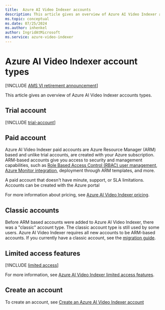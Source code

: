 ```yaml
---
title:  Azure AI Video Indexer accounts  
description: This article gives an overview of Azure AI Video Indexer accounts.
ms.topic: conceptual
ms.date: 07/25/2024
ms.author: inhenkel
author: IngridAtMicrosoft
ms.service: azure-video-indexer
---
```


# Azure AI Video Indexer account types

[!INCLUDE [AMS VI retirement announcement](./includes/important-ams-retirement-abbreviated.md)]

This article gives an overview of Azure AI Video Indexer accounts types.

## Trial account

[!INCLUDE [trial-account](includes/trial-account.md)]

## Paid account

Azure AI Video Indexer paid accounts are Azure Resource Manager (ARM) based and unlike trial accounts, are created with your Azure subscription. ARM-based accounts give you access to security and management capabilities, such as [Role Based Access Control (RBAC) user management](/azure/role-based-access-control/overview), [Azure Monitor integration](/azure/azure-monitor/overview), deployment through ARM templates, and more.

A paid account that doesn't have minute, support, or SLA limitations. Accounts can be created with the Azure portal <!--(see [Create an account with the Azure portal](create-account-portal.md)) or API (see [Create accounts with API](/rest/api/videoindexer/stable/accounts)).-->

For more information about pricing, see [Azure AI Video Indexer pricing](https://azure.microsoft.com/pricing/details/video-indexer/).  
   
 ## Classic accounts
 
Before ARM based accounts were added to Azure AI Video Indexer, there was a "classic" account type. The classic account type is still used by some users. Azure AI Video Indexer requires all new accounts to be ARM-based accounts.  If you currently have a classic account, see the [migration guide](./retirement/azure-video-indexer-azure-media-services-retirement-announcement.md).
 
<!--s
For more information on the difference between paid accounts and classic accounts, see [Azure AI Video Indexer as an Azure resource](https://techcommunity.microsoft.com/t5/ai-applied-ai-blog/azure-video-indexer-is-now-available-as-an-azure-resource/ba-p/2912422). -->

## Limited access features

[!INCLUDE [limited access](./includes/limited-access-account-types.md)]

For more information, see [Azure AI Video Indexer limited access features](limited-access-features.md).

## Create an account

To create an account, see [Create an Azure AI Video Indexer account](create-account.md)
